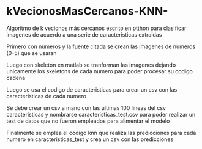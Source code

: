 # kVecionosMasCercanos-KNN-
Algoritmo de k vecionos más cercanos escrito en ptthon para clasificar imagenes de acuerdo a una serie de caracteristicas extraidas


Primero con numeros y la fuente citada se crean las imagenes de numeros (0-5) que se usaran

Luego con skeleton en matlab se tranforman las imagenes dejando unicamente los skeletons de cada numero para poder procesar su codigo cadena

Luego se usa el codigo de caracteristicas para crear un csv con las caracteristicas de cada numero

Se debe crear un csv a mano con las ultimas 100 lineas del csv caracteristicas y nombrarse caracteristicas_test.csv para poder realizar un test de datos que no fueron empleados para alimentar el modelo

Finalmente se emplea el codigo knn que realiza las predicciones para cada numero en caracteristicas_test y crea un csv con las predicciones
